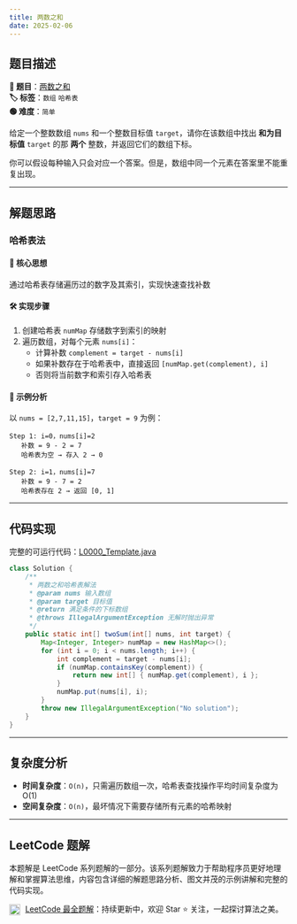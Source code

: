 ```yaml
---
title: 两数之和
date: 2025-02-06
---
```


## 题目描述

**🔗 题目**：[两数之和](https://leetcode.cn/problems/two-sum/description/)  
**🏷️ 标签**：`数组` `哈希表`  
**🟢 难度**：`简单`  

给定一个整数数组 `nums` 和一个整数目标值 `target`，请你在该数组中找出 **和为目标值** `target` 的那 **两个** 整数，并返回它们的数组下标。

你可以假设每种输入只会对应一个答案。但是，数组中同一个元素在答案里不能重复出现。

---

## 解题思路

### 哈希表法

#### 📝 核心思想
通过哈希表存储遍历过的数字及其索引，实现快速查找补数

#### 🛠️ 实现步骤
1. 创建哈希表 `numMap` 存储数字到索引的映射
2. 遍历数组，对每个元素 `nums[i]`：
   - 计算补数 `complement = target - nums[i]`
   - 如果补数存在于哈希表中，直接返回 `[numMap.get(complement), i]`
   - 否则将当前数字和索引存入哈希表

#### 🧩 示例分析
以 `nums = [2,7,11,15]`，`target = 9` 为例：

```text
Step 1: i=0，nums[i]=2
   补数 = 9 - 2 = 7
   哈希表为空 → 存入 2 → 0

Step 2: i=1，nums[i]=7
   补数 = 9 - 7 = 2
   哈希表存在 2 → 返回 [0, 1]
```

---

## 代码实现

完整的可运行代码：[L0000_Template.java](../src/main/java/L0000_Template.java)

```java
class Solution {
    /**
     * 两数之和哈希表解法
     * @param nums 输入数组
     * @param target 目标值
     * @return 满足条件的下标数组
     * @throws IllegalArgumentException 无解时抛出异常
     */
    public static int[] twoSum(int[] nums, int target) {
        Map<Integer, Integer> numMap = new HashMap<>();
        for (int i = 0; i < nums.length; i++) {
            int complement = target - nums[i];
            if (numMap.containsKey(complement)) {
                return new int[] { numMap.get(complement), i };
            }
            numMap.put(nums[i], i);
        }
        throw new IllegalArgumentException("No solution");
    }
}
```

---

## 复杂度分析

- **时间复杂度**：`O(n)`，只需遍历数组一次，哈希表查找操作平均时间复杂度为 O(1)
- **空间复杂度**：`O(n)`，最坏情况下需要存储所有元素的哈希映射

---

## LeetCode 题解

本题解是 LeetCode 系列题解的一部分。该系列题解致力于帮助程序员更好地理解和掌握算法思维，内容包含详细的解题思路分析、图文并茂的示例讲解和完整的代码实现。

<img src="https://github.githubassets.com/images/modules/logos_page/GitHub-Mark.png" alt="GitHub" width="20" style="vertical-align: middle; margin-right: 5px"> [LeetCode 最全题解](https://github.com/LjyYano/LeetCode)：持续更新中，欢迎 Star ⭐️ 关注，一起探讨算法之美。